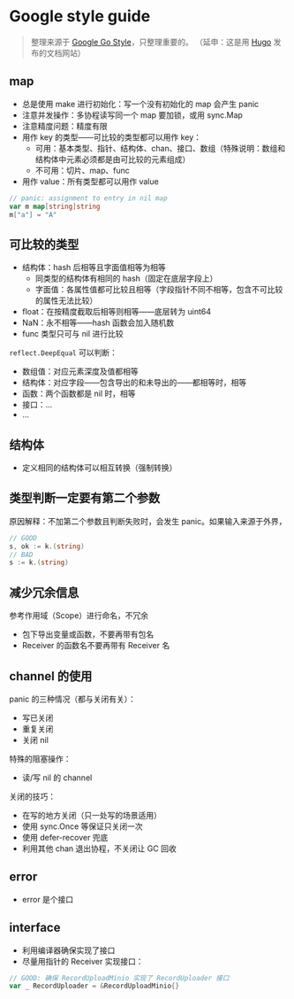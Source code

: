 # Google style guide

> 整理来源于 [Google Go Style](https://gocn.github.io/styleguide/)，只整理重要的。
> （延申：这是用 [Hugo](https://gohugo.io/) 发布的文档网站）


## map

- 总是使用 make 进行初始化：写一个没有初始化的 map 会产生 panic
- 注意并发操作：多协程读写同一个 map 要加锁，或用 sync.Map
- 注意精度问题：精度有限
- 用作 key 的类型——可比较的类型都可以用作 key：
  - 可用：基本类型、指针、结构体、chan、接口、数组（特殊说明：数组和结构体中元素必须都是由可比较的元素组成）
  - 不可用：切片、map、func
- 用作 value：所有类型都可以用作 value

```go
// panic: assignment to entry in nil map
var m map[string]string
m["a"] = "A"
```

## 可比较的类型

- 结构体：hash 后相等且字面值相等为相等
  - 同类型的结构体有相同的 hash（固定在底层字段上）
  - 字面值：各属性值都可比较且相等（字段指针不同不相等，包含不可比较的属性无法比较）
- float：在按精度截取后相等则相等——底层转为 uint64
- NaN：永不相等——hash 函数会加入随机数
- func 类型只可与 nil 进行比较

`reflect.DeepEqual` 可以判断：

- 数组值：对应元素深度及值都相等
- 结构体：对应字段——包含导出的和未导出的——都相等时，相等
- 函数：两个函数都是 nil 时，相等
- 接口：...
- ...

## 结构体

- 定义相同的结构体可以相互转换（强制转换）

## 类型判断一定要有第二个参数

原因解释：不加第二个参数且判断失败时，会发生 panic。如果输入来源于外界，

```go
// GOOD
s, ok := k.(string)
// BAD
s := k.(string)
```

## 减少冗余信息

参考作用域（Scope）进行命名，不冗余

- 包下导出变量或函数，不要再带有包名
- Receiver 的函数名不要再带有 Receiver 名

## channel 的使用

panic 的三种情况（都与关闭有关）：

- 写已关闭
- 重复关闭
- 关闭 nil

特殊的阻塞操作：

- 读/写 nil 的 channel

关闭的技巧：

- 在写的地方关闭（只一处写的场景适用）
- 使用 sync.Once 等保证只关闭一次
- 使用 defer-recover 兜底
- 利用其他 chan 退出协程，不关闭让 GC 回收

## error

- error 是个接口

## interface

- 利用编译器确保实现了接口
- 尽量用指针的 Receiver 实现接口：

```go
// GOOD: 确保 RecordUploadMinio 实现了 RecordUploader 接口
var _ RecordUploader = &RecordUploadMinio{}
```
